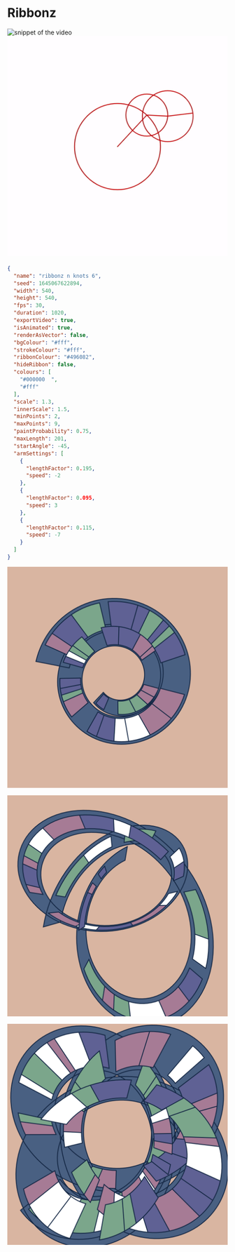 # Ribbonz


![snippet of the video](./doc/ribbonz.gif)
![snippet of the debug video](./doc/debug-ribbonz.gif)

```json
{
  "name": "ribbonz n knots 6",
  "seed": 1645067622894,
  "width": 540,
  "height": 540,
  "fps": 30,
  "duration": 1020,
  "exportVideo": true,
  "isAnimated": true,
  "renderAsVector": false,
  "bgColour": "#fff",
  "strokeColour": "#fff",
  "ribbonColour": "#496082",
  "hideRibbon": false,
  "colours": [
    "#000000  ",
    "#fff"
  ],
  "scale": 1.3,
  "innerScale": 1.5,
  "minPoints": 2,
  "maxPoints": 9,
  "paintProbability": 0.75,
  "maxLength": 201,
  "startAngle": -45,
  "armSettings": [
    {
      "lengthFactor": 0.195,
      "speed": -2
    },
    {
      "lengthFactor": 0.095,
      "speed": 3
    },
    {
      "lengthFactor": 0.115,
      "speed": -7
    }
  ]
}
```

![01](./doc/01--exploration-95008c3270b983f56bbbc600bcd74d6b-2022-02-19T00_19_44.304Z%201.png)

![02](./doc/02--exploration-75773b82dc5e3528c584882212b99ce5-2022-02-19T00_53_22.071Z%201.png)

![03](./doc/03--exploration-1a559bc375cf7b327306a03c00a23b3c-2022-02-19T00_36_22.902Z%201.png)